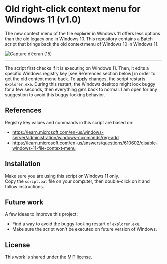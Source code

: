 Old right-click context menu for Windows 11 (v1.0)
==================================================

The new context menu of the file explorer in Windows 11 offers less options than the old legacy one in Windows 10. This repository contains a Batch script that brings back the old context menu of Windows 10 in Windows 11.

![Capture d’écran (15)](https://github.com/user-attachments/assets/cfbe6a99-9e34-4830-80d9-db199230ecce)


---
The script first checks if it is executing on Windows 11. Then, it edits a specific Windows registry key [see References section below] in order to get the old context menu back. To apply changes, the script restarts `explorer.exe`. During this restart, the Windows desktop might look buggy for a few seconds, then everything gets back to normal. I am open for any suggestion to avoid this buggy-looking behavior.

References
----------

Registry key values and commands in this script are based on:
- https://learn.microsoft.com/en-us/windows-server/administration/windows-commands/reg-add
- https://learn.microsoft.com/en-us/answers/questions/610602/disable-windows-11-file-context-menu


Installation
------------

Make sure you are using this script on Windows 11 only.  
Copy the `script.bat` file on your computer, then double-click on it and follow instructions.

Future work
-----------

A few ideas to improve this project:
- Find a way to avoid the buggy-looking restart of `explorer.exe`.
- Make sure the script won't be executed on future version of Windows.

License
-------

This work is shared under the [MIT license](LICENSE).
